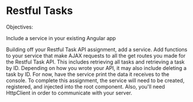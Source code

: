 # Restful Tasks

Objectives:

Include a service in your existing Angular app

Building off  your Restful Task API assignment, add a service. Add functions to your service that make AJAX requests to all the get routes you made for the Restful Task API. This includes retrieving all tasks and retrieving a task by ID. Depending on how you wrote your API, it may also include deleting a task by ID. For now, have the service print the data it receives to the console. To complete this assignment, the service will need to be created, registered, and injected into the root component. Also, you'll need HttpClient in order to communicate with your server.

